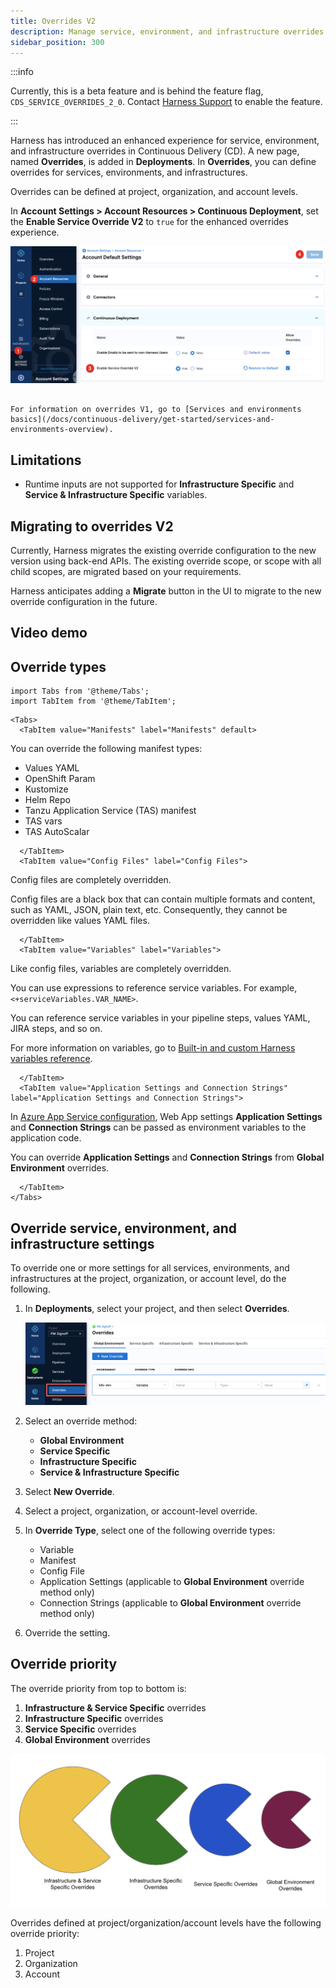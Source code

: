 ```yaml
---
title: Overrides V2
description: Manage service, environment, and infrastructure overrides.
sidebar_position: 300
---
```


:::info

Currently, this is a beta feature and is behind the feature flag, `CDS_SERVICE_OVERRIDES_2_0`. Contact [Harness Support](mailto:support@harness.io) to enable the feature.

:::  

Harness has introduced an enhanced experience for service, environment, and infrastructure overrides in Continuous Delivery (CD). A new page, named **Overrides**, is added in **Deployments**. In **Overrides**, you can define overrides for services, environments, and infrastructures.

Overrides can be defined at project, organization, and account levels.

In **Account Settings > Account Resources > Continuous Deployment**, set the **Enable Service Override V2** to `true` for the enhanced overrides experience. 

![overridesV2](./static/overrides-v2.png)

```note

For information on overrides V1, go to [Services and environments basics](/docs/continuous-delivery/get-started/services-and-environments-overview).

```

## Limitations

* Runtime inputs are not supported for **Infrastructure Specific** and **Service & Infrastructure Specific** variables.

## Migrating to overrides V2

Currently, Harness migrates the existing override configuration to the new version using back-end APIs. The existing override scope, or scope with all child scopes, are migrated based on your requirements. 

Harness anticipates adding a **Migrate** button in the UI to migrate to the new override configuration in the future. 

## Video demo

<docvideo src="https://www.loom.com/share/a93bd67458784583b4e509c5b30e887a?sid=49124b81-4909-4079-859c-64e8950fffaa" />

## Override types

```mdx-code-block
import Tabs from '@theme/Tabs';
import TabItem from '@theme/TabItem';
```
```mdx-code-block
<Tabs>
  <TabItem value="Manifests" label="Manifests" default>
```
You can override the following manifest types:

- Values YAML
- OpenShift Param
- Kustomize
- Helm Repo
- Tanzu Application Service (TAS) manifest
- TAS vars
- TAS AutoScalar

```mdx-code-block
  </TabItem>
  <TabItem value="Config Files" label="Config Files">
```

Config files are completely overridden.

Config files are a black box that can contain multiple formats and content, such as YAML, JSON, plain text, etc. Consequently, they cannot be overridden like values YAML files.

```mdx-code-block
  </TabItem>
  <TabItem value="Variables" label="Variables">
```
Like config files, variables are completely overridden.

You can use expressions to reference service variables. For example, `<+serviceVariables.VAR_NAME>`. 

You can reference service variables in your pipeline steps, values YAML, JIRA steps, and so on. 

For more information on variables, go to [Built-in and custom Harness variables reference](/docs/platform/Variables-and-Expressions/harness-variables).

```mdx-code-block
  </TabItem>
  <TabItem value="Application Settings and Connection Strings" label="Application Settings and Connection Strings">
```
In [Azure App Service configuration](/docs/continuous-delivery/deploy-srv-diff-platforms/azure/azure-web-apps-tutorial/#app-services-configuration), Web App settings **Application Settings** and **Connection Strings** can be passed as environment variables to the application code. 

You can override **Application Settings** and **Connection Strings** from **Global Environment** overrides. 

```mdx-code-block
  </TabItem>
</Tabs>
```

## Override service, environment, and infrastructure settings

To override one or more settings for all services, environments, and infrastructures at the project, organization, or account level, do the following. 

1. In **Deployments**, select your project, and then select **Overrides**.

   ![](./static/overrides-v2-1.png)  
3. Select an override method:  
   - **Global Environment** 
   - **Service Specific** 
   - **Infrastructure Specific** 
   - **Service & Infrastructure Specific** 
4. Select **New Override**.
5. Select a project, organization, or account-level override.
6. In **Override Type**, select one of the following override types:  
   - Variable
   - Manifest
   - Config File
   - Application Settings (applicable to **Global Environment** override method only)
   - Connection Strings (applicable to **Global Environment** override method only)
3. Override the setting.

## Override priority

The override priority from top to bottom is:  

1. **Infrastructure & Service Specific** overrides
2. **Infrastructure Specific** overrides
3. **Service Specific** overrides
4. **Global Environment** overrides

![override priority](./static/override-priority.png)

Overrides defined at project/organization/account levels have the following override priority:  

1. Project
2. Organization
3. Account



